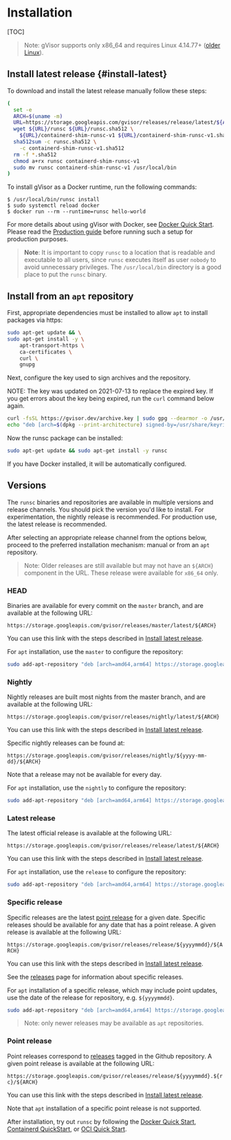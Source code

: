 # Installation

[TOC]

> Note: gVisor supports only x86\_64 and requires Linux 4.14.77+
> ([older Linux](./networking.md#gso)).

## Install latest release {#install-latest}

To download and install the latest release manually follow these steps:

```bash
(
  set -e
  ARCH=$(uname -m)
  URL=https://storage.googleapis.com/gvisor/releases/release/latest/${ARCH}
  wget ${URL}/runsc ${URL}/runsc.sha512 \
    ${URL}/containerd-shim-runsc-v1 ${URL}/containerd-shim-runsc-v1.sha512
  sha512sum -c runsc.sha512 \
    -c containerd-shim-runsc-v1.sha512
  rm -f *.sha512
  chmod a+rx runsc containerd-shim-runsc-v1
  sudo mv runsc containerd-shim-runsc-v1 /usr/local/bin
)
```

To install gVisor as a Docker runtime, run the following commands:

```shell
$ /usr/local/bin/runsc install
$ sudo systemctl reload docker
$ docker run --rm --runtime=runsc hello-world
```

For more details about using gVisor with Docker, see
[Docker Quick Start](./quick_start/docker.md). Please read the
[Production guide](/docs/user_guide/production/) before running such a setup for
production purposes.

> **Note**: It is important to copy `runsc` to a location that is readable and
> executable to all users, since `runsc` executes itself as user `nobody` to
> avoid unnecessary privileges. The `/usr/local/bin` directory is a good place
> to put the `runsc` binary.

## Install from an `apt` repository

First, appropriate dependencies must be installed to allow `apt` to install
packages via https:

```bash
sudo apt-get update && \
sudo apt-get install -y \
    apt-transport-https \
    ca-certificates \
    curl \
    gnupg
```

Next, configure the key used to sign archives and the repository.

NOTE: The key was updated on 2021-07-13 to replace the expired key. If you get
errors about the key being expired, run the `curl` command below again.

```bash
curl -fsSL https://gvisor.dev/archive.key | sudo gpg --dearmor -o /usr/share/keyrings/gvisor-archive-keyring.gpg
echo "deb [arch=$(dpkg --print-architecture) signed-by=/usr/share/keyrings/gvisor-archive-keyring.gpg] https://storage.googleapis.com/gvisor/releases release main" | sudo tee /etc/apt/sources.list.d/gvisor.list > /dev/null
```

Now the runsc package can be installed:

```bash
sudo apt-get update && sudo apt-get install -y runsc
```

If you have Docker installed, it will be automatically configured.

## Versions

The `runsc` binaries and repositories are available in multiple versions and
release channels. You should pick the version you'd like to install. For
experimentation, the nightly release is recommended. For production use, the
latest release is recommended.

After selecting an appropriate release channel from the options below, proceed
to the preferred installation mechanism: manual or from an `apt` repository.

> Note: Older releases are still available but may not have an `${ARCH}`
> component in the URL. These release were available for `x86_64` only.

### HEAD

Binaries are available for every commit on the `master` branch, and are
available at the following URL:

`https://storage.googleapis.com/gvisor/releases/master/latest/${ARCH}`

You can use this link with the steps described in
[Install latest release](#install-latest).

For `apt` installation, use the `master` to configure the repository:

```bash
sudo add-apt-repository "deb [arch=amd64,arm64] https://storage.googleapis.com/gvisor/releases master main"
```

### Nightly

Nightly releases are built most nights from the master branch, and are available
at the following URL:

`https://storage.googleapis.com/gvisor/releases/nightly/latest/${ARCH}`

You can use this link with the steps described in
[Install latest release](#install-latest).

Specific nightly releases can be found at:

`https://storage.googleapis.com/gvisor/releases/nightly/${yyyy-mm-dd}/${ARCH}`

Note that a release may not be available for every day.

For `apt` installation, use the `nightly` to configure the repository:

```bash
sudo add-apt-repository "deb [arch=amd64,arm64] https://storage.googleapis.com/gvisor/releases nightly main"
```

### Latest release

The latest official release is available at the following URL:

`https://storage.googleapis.com/gvisor/releases/release/latest/${ARCH}`

You can use this link with the steps described in
[Install latest release](#install-latest).

For `apt` installation, use the `release` to configure the repository:

```bash
sudo add-apt-repository "deb [arch=amd64,arm64] https://storage.googleapis.com/gvisor/releases release main"
```

### Specific release

Specific releases are the latest [point release](#point-release) for a given
date. Specific releases should be available for any date that has a point
release. A given release is available at the following URL:

`https://storage.googleapis.com/gvisor/releases/release/${yyyymmdd}/${ARCH}`

You can use this link with the steps described in
[Install latest release](#install-latest).

See the [releases](https://github.com/google/gvisor/releases) page for
information about specific releases.

For `apt` installation of a specific release, which may include point updates,
use the date of the release for repository, e.g. `${yyyymmdd}`.

```bash
sudo add-apt-repository "deb [arch=amd64,arm64] https://storage.googleapis.com/gvisor/releases yyyymmdd main"
```

> Note: only newer releases may be available as `apt` repositories.

### Point release

Point releases correspond to
[releases](https://github.com/google/gvisor/releases) tagged in the Github
repository. A given point release is available at the following URL:

`https://storage.googleapis.com/gvisor/releases/release/${yyyymmdd}.${rc}/${ARCH}`

You can use this link with the steps described in
[Install latest release](#install-latest).

Note that `apt` installation of a specific point release is not supported.

After installation, try out `runsc` by following the
[Docker Quick Start](./quick_start/docker.md),
[Containerd QuickStart](./containerd/quick_start.md), or
[OCI Quick Start](./quick_start/oci.md).
